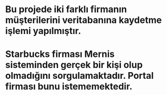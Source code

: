 # Bu projede iki farklı firmanın müşterilerini veritabanına kaydetme işlemi yapılmıştır. 
# Starbucks firması Mernis sisteminden gerçek bir kişi olup olmadığını sorgulamaktadır. Portal firması bunu istememektedir.
